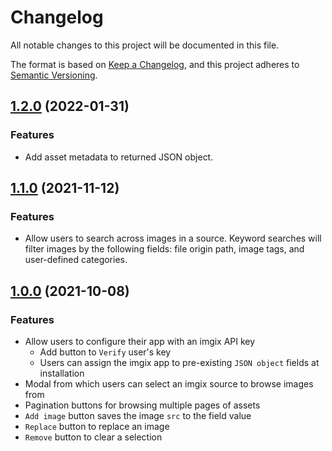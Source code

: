 # Changelog

All notable changes to this project will be documented in this file.

The format is based on [Keep a Changelog](https://keepachangelog.com/en/1.0.0/),
and this project adheres to [Semantic Versioning](https://semver.org/spec/v2.0.0.html).

## [1.2.0](https://github.com/imgix/contentful/compare/v1.1.0...v1.2.0) (2022-01-31)

### Features

- Add asset metadata to returned JSON object.

## [1.1.0](https://github.com/imgix/contentful/compare/v1.0.0...v1.1.0) (2021-11-12)

### Features

- Allow users to search across images in a source. Keyword searches will filter images by the following fields: file origin path, image tags, and user-defined categories.

## [1.0.0](https://github.com/imgix/contentful/compare/5ed04a4a6c07ce5596f25b7306b1c0df1a0de641...v1.0.0) (2021-10-08)

### Features

- Allow users to configure their app with an imgix API key
  - Add button to `Verify` user's key
  - Users can assign the imgix app to pre-existing `JSON object` fields at installation
- Modal from which users can select an imgix source to browse images from
- Pagination buttons for browsing multiple pages of assets
- `Add image` button saves the image `src` to the field value
- `Replace` button to replace an image
- `Remove` button to clear a selection
